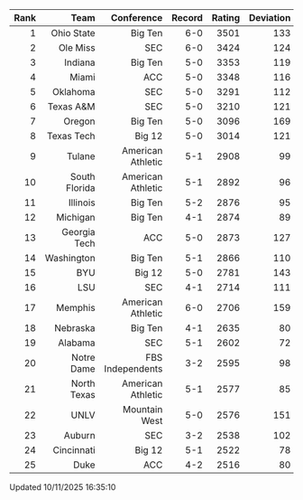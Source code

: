 | Rank  | Team                 | Conference           | Record   | Rating | Deviation |
| ---:  | ---:                 | ---:                 | ---:     | ---:   | ---:      |
| 1     | Ohio State           | Big Ten              | 6-0      | 3501   | 133       |
| 2     | Ole Miss             | SEC                  | 6-0      | 3424   | 124       |
| 3     | Indiana              | Big Ten              | 5-0      | 3353   | 119       |
| 4     | Miami                | ACC                  | 5-0      | 3348   | 116       |
| 5     | Oklahoma             | SEC                  | 5-0      | 3291   | 112       |
| 6     | Texas A&M            | SEC                  | 5-0      | 3210   | 121       |
| 7     | Oregon               | Big Ten              | 5-0      | 3096   | 169       |
| 8     | Texas Tech           | Big 12               | 5-0      | 3014   | 121       |
| 9     | Tulane               | American Athletic    | 5-1      | 2908   | 99        |
| 10    | South Florida        | American Athletic    | 5-1      | 2892   | 96        |
| 11    | Illinois             | Big Ten              | 5-2      | 2876   | 95        |
| 12    | Michigan             | Big Ten              | 4-1      | 2874   | 89        |
| 13    | Georgia Tech         | ACC                  | 5-0      | 2873   | 127       |
| 14    | Washington           | Big Ten              | 5-1      | 2866   | 110       |
| 15    | BYU                  | Big 12               | 5-0      | 2781   | 143       |
| 16    | LSU                  | SEC                  | 4-1      | 2714   | 111       |
| 17    | Memphis              | American Athletic    | 6-0      | 2706   | 159       |
| 18    | Nebraska             | Big Ten              | 4-1      | 2635   | 80        |
| 19    | Alabama              | SEC                  | 5-1      | 2602   | 72        |
| 20    | Notre Dame           | FBS Independents     | 3-2      | 2595   | 98        |
| 21    | North Texas          | American Athletic    | 5-1      | 2577   | 85        |
| 22    | UNLV                 | Mountain West        | 5-0      | 2576   | 151       |
| 23    | Auburn               | SEC                  | 3-2      | 2538   | 102       |
| 24    | Cincinnati           | Big 12               | 5-1      | 2522   | 78        |
| 25    | Duke                 | ACC                  | 4-2      | 2516   | 80        |

Updated 10/11/2025 16:35:10
